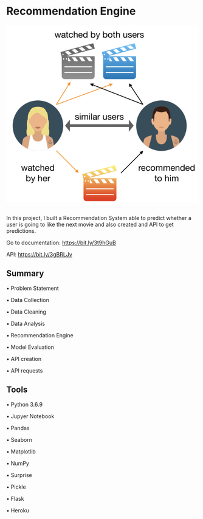 # Recommendation Engine
![Image](recommendation_system_image.png)

In this project, I built a Recommendation System able to predict whether a user is going to like the next movie and also created and API to get predictions. 

Go to documentation: https://bit.ly/3t9hGuB

API: https://bit.ly/3gBRLJv

## Summary

• Problem Statement

• Data Collection

• Data Cleaning

• Data Analysis

• Recommendation Engine

• Model Evaluation

• API creation

• API requests

## Tools

• Python 3.6.9

• Jupyer Notebook

• Pandas

• Seaborn

• Matplotlib

• NumPy

• Surprise

• Pickle

• Flask

• Heroku
